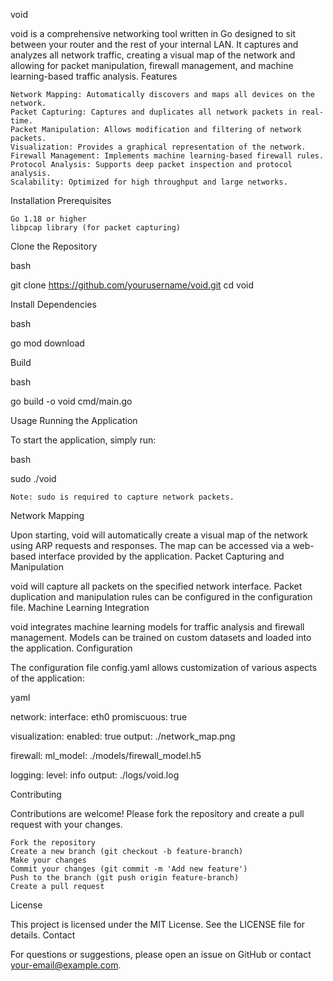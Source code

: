 void

void is a comprehensive networking tool written in Go designed to sit between your router and the rest of your internal LAN. It captures and analyzes all network traffic, creating a visual map of the network and allowing for packet manipulation, firewall management, and machine learning-based traffic analysis.
Features

    Network Mapping: Automatically discovers and maps all devices on the network.
    Packet Capturing: Captures and duplicates all network packets in real-time.
    Packet Manipulation: Allows modification and filtering of network packets.
    Visualization: Provides a graphical representation of the network.
    Firewall Management: Implements machine learning-based firewall rules.
    Protocol Analysis: Supports deep packet inspection and protocol analysis.
    Scalability: Optimized for high throughput and large networks.

Installation
Prerequisites

    Go 1.18 or higher
    libpcap library (for packet capturing)

Clone the Repository

bash

git clone https://github.com/yourusername/void.git
cd void

Install Dependencies

bash

go mod download

Build

bash

go build -o void cmd/main.go

Usage
Running the Application

To start the application, simply run:

bash

sudo ./void

    Note: sudo is required to capture network packets.

Network Mapping

Upon starting, void will automatically create a visual map of the network using ARP requests and responses. The map can be accessed via a web-based interface provided by the application.
Packet Capturing and Manipulation

void will capture all packets on the specified network interface. Packet duplication and manipulation rules can be configured in the configuration file.
Machine Learning Integration

void integrates machine learning models for traffic analysis and firewall management. Models can be trained on custom datasets and loaded into the application.
Configuration

The configuration file config.yaml allows customization of various aspects of the application:

yaml

network:
  interface: eth0
  promiscuous: true

visualization:
  enabled: true
  output: ./network_map.png

firewall:
  ml_model: ./models/firewall_model.h5

logging:
  level: info
  output: ./logs/void.log

Contributing

Contributions are welcome! Please fork the repository and create a pull request with your changes.

    Fork the repository
    Create a new branch (git checkout -b feature-branch)
    Make your changes
    Commit your changes (git commit -m 'Add new feature')
    Push to the branch (git push origin feature-branch)
    Create a pull request

License

This project is licensed under the MIT License. See the LICENSE file for details.
Contact

For questions or suggestions, please open an issue on GitHub or contact your-email@example.com.
